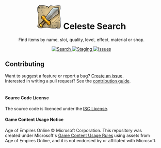 <h1 align="center">
  <img alt="Logo" src="assets/logo.png" height="80">
  Celeste Search
</h1>

<p align="center">
 Find items by name, slot, quality, level, effect, material or shop.
</p>

<p align="center">
  <a href="https://search.projectceleste.com">
    <img alt="Search" src="https://flat.badgen.net/badge//Search?icon=chrome">
  </a>
  <a href="https://celeste-search.netlify.com/">
    <img alt="Staging" src="https://flat.badgen.net/badge//staging/cyan?icon=chrome">
  </a>
  <a href="https://github.com/n4bb12/celeste-search/issues/new">
    <img alt="Issues" src="https://flat.badgen.net/badge/github/create issue/pink?icon=github">
  </a>
</p>

## Contributing

Want to suggest a feature or report a bug? [Create an issue](https://github.com/n4bb12/celeste-search/issues/new).  
Interested in writing a pull request? See the [contribution guide](CONTRIBUTING.md).

#

#### Source Code License

The source code is licenced under the [ISC License](LICENSE).

#### Game Content Usage Notice

Age of Empires Online © Microsoft Corporation. This repository was created under Microsoft's [Game Content Usage Rules](https://www.xbox.com/en-us/developers/rules) using assets from Age of Empires Online, and it is not endorsed by or affiliated with Microsoft.
